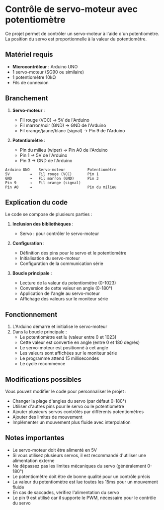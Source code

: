 # Contrôle de servo-moteur avec potentiomètre

Ce projet permet de contrôler un servo-moteur à l'aide d'un potentiomètre. La position du servo est proportionnelle à la valeur du potentiomètre.

## Matériel requis

- **Microcontrôleur** : Arduino UNO
- 1 servo-moteur (SG90 ou similaire)
- 1 potentiomètre 10kΩ
- Fils de connexion

## Branchement

1. **Servo-moteur** :
   - Fil rouge (VCC) → 5V de l'Arduino
   - Fil marron/noir (GND) → GND de l'Arduino
   - Fil orange/jaune/blanc (signal) → Pin 9 de l'Arduino

2. **Potentiomètre** :
   - Pin du milieu (wiper) → Pin A0 de l'Arduino
   - Pin 1 → 5V de l'Arduino
   - Pin 3 → GND de l'Arduino

```
Arduino UNO    Servo-moteur          Potentiomètre
5V         →   Fil rouge (VCC)       Pin 1
GND        →   Fil marron (GND)      Pin 3
Pin 9      →   Fil orange (signal)
Pin A0     →                         Pin du milieu
```

## Explication du code

Le code se compose de plusieurs parties :

1. **Inclusion des bibliothèques** :
   - Servo : pour contrôler le servo-moteur

2. **Configuration** :
   - Définition des pins pour le servo et le potentiomètre
   - Initialisation du servo-moteur
   - Configuration de la communication série

3. **Boucle principale** :
   - Lecture de la valeur du potentiomètre (0-1023)
   - Conversion de cette valeur en angle (0-180°)
   - Application de l'angle au servo-moteur
   - Affichage des valeurs sur le moniteur série

## Fonctionnement

1. L'Arduino démarre et initialise le servo-moteur
2. Dans la boucle principale :
   - Le potentiomètre est lu (valeur entre 0 et 1023)
   - Cette valeur est convertie en angle (entre 0 et 180 degrés)
   - Le servo-moteur est positionné à cet angle
   - Les valeurs sont affichées sur le moniteur série
   - Le programme attend 15 millisecondes
   - Le cycle recommence

## Modifications possibles

Vous pouvez modifier le code pour personnaliser le projet :

- Changer la plage d'angles du servo (par défaut 0-180°)
- Utiliser d'autres pins pour le servo ou le potentiomètre
- Ajouter plusieurs servos contrôlés par différents potentiomètres
- Ajouter des limites de mouvement
- Implémenter un mouvement plus fluide avec interpolation

## Notes importantes

- Le servo-moteur doit être alimenté en 5V
- Si vous utilisez plusieurs servos, il est recommandé d'utiliser une alimentation externe
- Ne dépassez pas les limites mécaniques du servo (généralement 0-180°)
- Le potentiomètre doit être de bonne qualité pour un contrôle précis
- La valeur du potentiomètre est lue toutes les 15ms pour un mouvement fluide
- En cas de saccades, vérifiez l'alimentation du servo
- Le pin 9 est utilisé car il supporte le PWM, nécessaire pour le contrôle du servo 